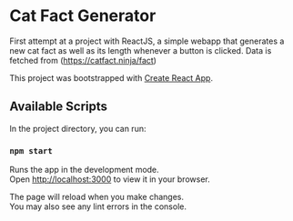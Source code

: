 # Cat Fact Generator

First attempt at a project with ReactJS, a simple webapp that generates a new cat fact as well as its length whenever a button is clicked. Data is fetched from (https://catfact.ninja/fact)

This project was bootstrapped with [Create React App](https://github.com/facebook/create-react-app).

## Available Scripts

In the project directory, you can run:

### `npm start`

Runs the app in the development mode.\
Open [http://localhost:3000](http://localhost:3000) to view it in your browser.

The page will reload when you make changes.\
You may also see any lint errors in the console.
